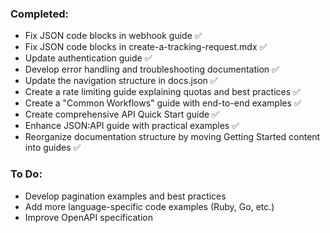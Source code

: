 ### Completed:
- Fix JSON code blocks in webhook guide ✅
- Fix JSON code blocks in create-a-tracking-request.mdx ✅
- Update authentication guide ✅
- Develop error handling and troubleshooting documentation ✅
- Update the navigation structure in docs.json ✅
- Create a rate limiting guide explaining quotas and best practices ✅
- Create a "Common Workflows" guide with end-to-end examples ✅
- Create comprehensive API Quick Start guide ✅
- Enhance JSON:API guide with practical examples ✅
- Reorganize documentation structure by moving Getting Started content into guides ✅

### To Do:
- Develop pagination examples and best practices
- Add more language-specific code examples (Ruby, Go, etc.)
- Improve OpenAPI specification
